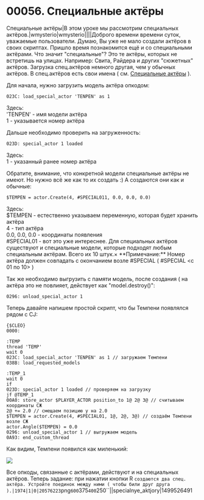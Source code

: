 # 00056. Специальные актёры

Специальные актёры|В этом уроке мы рассмотрим специальных актёров.|wmysterio|wmysterio||||Доброго времени времени суток, уважаемые пользователи. Думаю, Вы уже не мало создали актёров в своих скриптах. Пришло время познакомится ещё и со специальными актёрами. Что значит "специальные"? Это те актёры, которых не встретишь на улицах. Например: Свита, Райдера и других "сюжетных" актёров. Загрузка спец.актёров немного другая, чем у обычных актёров. В спец.актёров есть свои имена ( см. [Специальные актёры](../../../dir/gta\_sa/specialnyt\_aktjory\_v\_gta\_sa/1-1-0-25/) ).

Для начала, нужно загрузить модель актёра опкодом:

```
023C: load_special_actor 'TENPEN' as 1
```

Здесь:\
'TENPEN' - имя модели актёра\
1 - указывается номер актёра

Дальше необходимо проверить на загруженность:

```
023D: special_actor 1 loaded
```

Здесь:\
1 - указанный ранее номер актёра

Обратите, внимание, что конкретной модели специальные актёры не имеют. Но нужно всё же как то их создать :) А создаются они как и обычные:

```
$TEMPEN = actor.Create(4, #SPECIAL011, 0.0, 0.0, 0.0)
```

Здесь:\
$TEMPEN - естественно указываем переменную, которая будет хранить актёра\
4 - тип актёра\
0.0, 0.0, 0.0 - координаты появления\
\#SPECIAL01 - вот это уже интереснее. Для специальных актёров существуют и специальные модели, которые подходят любым специальным актёрам. Всего их 10 штук.× \*\*Примечание:\*\* Номер актёра должен совпадать с окончанием возле #SPECIAL ( #SPECIAL <с 01 по 10> )

Так же необходимо выгрузить с памяти модель, после создания ( на актёра это не повлияет, действует как "model.destroy()":

```
0296: unload_special_actor 1
```

Теперь давайте напишем простой скрипт, что бы Темпени появлялся рядом с CJ:

```
{$CLEO}
0000:

:TEMP
thread 'TEMP'
wait 0
023C: load_special_actor 'TENPEN' as 1 // загружаем Темпени
038B: load_requested_models

:TEMP_1
wait 0
if
023D: special_actor 1 loaded // проверяем на загрузку
jf @TEMP_1
00A0: store_actor $PLAYER_ACTOR position_to 1@ 2@ 3@ // считываем координаты CЖ
2@ += 2.0 // смещаем позицию y на 2.0
$TEMPEN = actor.Create(4, #SPECIAL01, 1@, 2@, 3@) // создаём Темпени возле СЖ
actor.Angle($TEMPEN) = 0.0
0296: unload_special_actor 1 // выгружаем модель
0A93: end_custom_thread
```

Как видим, Темпени появился как миленький:

![](https://github.com/wmysterio/scm-scripting-lessons/raw/resources/\_pu/0/20576223.png)

Все опкоды, связанные с актёрами, действуют и на специальных актёров. Теперь задание: при нажатии кнопки R `создаются два спец. актёра. Устройте поединок между ними ( чтобы били друг друга ).|1974|1|0|20576223`png`600`375`400`250\`\`||specialnye\_aktjory|1499526491
